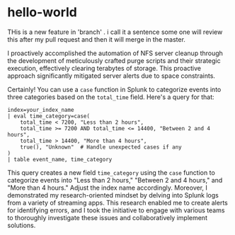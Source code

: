 # hello-world
THis is a new feature in 'branch' . i call it a sentence
some one will review this after my pull request and then it will merge in the master.

I proactively accomplished the automation of NFS server cleanup through the development of meticulously crafted purge scripts and their strategic execution, effectively clearing terabytes of storage. This proactive approach significantly mitigated server alerts due to space constraints.


Certainly! You can use a `case` function in Splunk to categorize events into three categories based on the `total_time` field. Here's a query for that:

```spl
index=your_index_name
| eval time_category=case(
    total_time < 7200, "Less than 2 hours",
    total_time >= 7200 AND total_time <= 14400, "Between 2 and 4 hours",
    total_time > 14400, "More than 4 hours",
    true(), "Unknown"  # Handle unexpected cases if any
)
| table event_name, time_category
```

This query creates a new field `time_category` using the `case` function to categorize events into "Less than 2 hours," "Between 2 and 4 hours," and "More than 4 hours." Adjust the index name accordingly.
Moreover, I demonstrated my research-oriented mindset by delving into Splunk logs from a variety of streaming apps. This research enabled me to create alerts for identifying errors, and I took the initiative to engage with various teams to thoroughly investigate these issues and collaboratively implement solutions.
